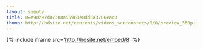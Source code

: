 ```yaml
---
layout: sieutv
title: 8=e90297d82308a55961e8dd6a3766eac0
thumb: http://hdsite.net/contents/videos_screenshots/0/8/preview_360p.mp4.jpg
---
```

{% include iframe src='http://hdsite.net/embed/8' %}
